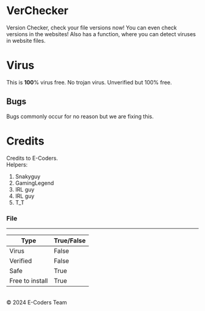 # VerChecker
Version Checker, check your file versions now! You can even check versions in the websites! Also has a function, where you can detect viruses in website files.

# Virus
This is <b>100</b>% virus free. No trojan virus. Unverified but 100% free.

## Bugs
Bugs commonly occur for no reason but we are fixing this.

# Credits
Credits to E-Coders.
<br>
Helpers:
1. Snakyguy
2. GamingLegend
3. IRL guy
4. IRL guy
5. T_T

### File

---------------------------------
| Type             | True/False |
| ---------------  | ---------- |
| Virus            | False      |
| Verified         | False      |
| Safe             | True       |
| Free to install  | True       |

<br>
© 2024 E-Coders Team
